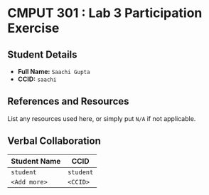# CMPUT 301 : Lab 3 Participation Exercise

## Student Details

- **Full Name:** `Saachi Gupta`
- **CCID:** `saachi`

## References and Resources

List any resources used here, or simply put `N/A` if not applicable.

## Verbal Collaboration

| Student Name | CCID      |
| ------------ | --------- |
| `student`    | `student` |
| `<Add more>` | `<CCID>`  |
